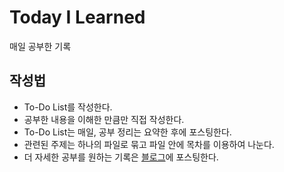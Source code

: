 # Today I Learned
매일 공부한 기록
## 작성법
- To-Do List를 작성한다.
- 공부한 내용을 이해한 만큼만 직접 작성한다.
- To-Do List는 매일, 공부 정리는 요약한 후에 포스팅한다.
- 관련된 주제는 하나의 파일로 묶고 파일 안에 목차를 이용하여 나눈다.
- 더 자세한 공부를 원하는 기록은 [블로그](https://c11oud.tistory.com)에 포스팅한다.